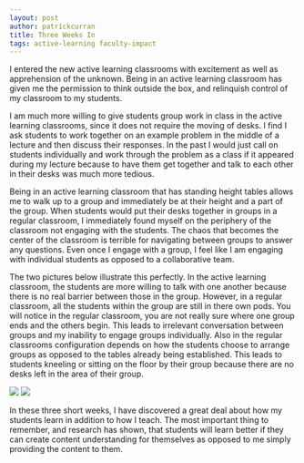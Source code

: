 ```yaml
---
layout: post
author: patrickcurran
title: Three Weeks In
tags: active-learning faculty-impact
---
```

I entered the new active learning classrooms with excitement as well as apprehension of the unknown.  Being in an active learning classroom has given me the permission to think outside the box, and relinquish control of my classroom to my students.

I am much more willing to give students group work in class in the active learning classrooms, since it does not require the moving of desks.  I find I ask students to work together on an example problem in the middle of a lecture and then discuss their responses.  In the past I would just call on students individually and work through the problem as a class if it appeared during my lecture because to have them get together and talk to each other in their desks was much more tedious.

Being in an active learning classroom that has standing height tables allows me to walk up to a group and immediately be at their height and a part of the group.  When students would put their desks together in groups in a regular classroom, I immediately found myself on the periphery of the classroom not engaging with the students.  The chaos that becomes the center of the classroom is terrible for navigating between groups to answer any questions.  Even once I engage with a group, I feel like I am engaging with individual students as opposed to a collaborative team.

The two pictures below illustrate this perfectly.  In the active learning classroom, the students are more willing to talk with one another because there is no real barrier between those in the group.  However, in a regular classroom, all the students within the group are still in there own pods.  You will notice in the regular classroom, you are not really sure where one group ends and the others begin.  This leads to irrelevant conversation between groups and my inability to engage groups individually.  Also in the regular classrooms configuration depends on how the students choose to arrange groups as opposed to the tables already being established.  This leads to students kneeling or sitting on the floor by their group because there are no desks left in the area of their group.

<div class="flex-wrapper">
  <img src="{{ site.baseurl }}/img/curran01.jpg">
  <img src="{{ site.baseurl }}/img/curran02.jpg">
</div>

In these three short weeks, I have discovered a great deal about how my students learn in addition to how I teach.  The most important thing to remember, and research has shown, that students will learn better if they can create content understanding for themselves as opposed to me simply providing the content to them.
